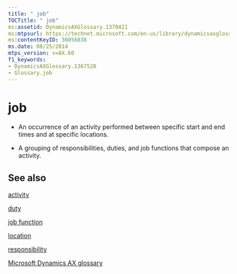 ```yaml
---
title: " job"
TOCTitle: " job"
ms:assetid: DynamicsAXGlossary.1370421
ms:mtpsurl: https://technet.microsoft.com/en-us/library/dynamicsaxglossary.1370421(v=AX.60)
ms:contentKeyID: 36056838
ms.date: 08/25/2014
mtps_version: v=AX.60
f1_keywords:
- DynamicsAXGlossary.1367528
- Glossary.job
---
```


# job

  - An occurrence of an activity performed between specific start and end times and at specific locations.

  - A grouping of responsibilities, duties, and job functions that compose an activity.

## See also

[activity](activity.md)

[duty](duty.md)

[job function](job-function.md)

[location](location.md)

[responsibility](responsibility.md)

[Microsoft Dynamics AX glossary](glossary/microsoft-dynamics-ax-glossary.md)

  


